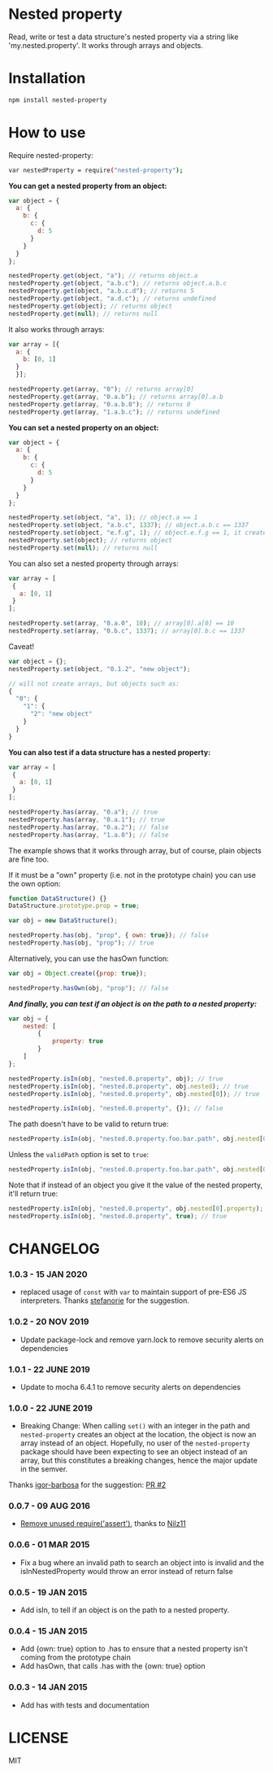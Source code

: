 Nested property
=============

Read, write or test a data structure's nested property via a string like 'my.nested.property'. It works through arrays and objects.

Installation
============

```bash
npm install nested-property
```

How to use
==========

Require nested-property:

```bash
var nestedProperty = require("nested-property");
```

__You can get a nested property from an object:__

```js
var object = {
  a: {
    b: {
      c: {
        d: 5
      }
    }
  }
};

nestedProperty.get(object, "a"); // returns object.a
nestedProperty.get(object, "a.b.c"); // returns object.a.b.c
nestedProperty.get(object, "a.b.c.d"); // returns 5
nestedProperty.get(object, "a.d.c"); // returns undefined
nestedProperty.get(object); // returns object
nestedProperty.get(null); // returns null
```

It also works through arrays:

```js
var array = [{
  a: {
    b: [0, 1]
  }
  }];

nestedProperty.get(array, "0"); // returns array[0]
nestedProperty.get(array, "0.a.b"); // returns array[0].a.b
nestedProperty.get(array, "0.a.b.0"); // returns 0
nestedProperty.get(array, "1.a.b.c"); // returns undefined
```

__You can set a nested property on an object:__

```js
var object = {
  a: {
    b: {
      c: {
        d: 5
      }
    }
  }
};

nestedProperty.set(object, "a", 1); // object.a == 1
nestedProperty.set(object, "a.b.c", 1337); // object.a.b.c == 1337
nestedProperty.set(object, "e.f.g", 1); // object.e.f.g == 1, it creates the missing objects!
nestedProperty.set(object); // returns object
nestedProperty.set(null); // returns null
```

You can also set a nested property through arrays:

```js
var array = [
 {
   a: [0, 1]
 }
];

nestedProperty.set(array, "0.a.0", 10); // array[0].a[0] == 10
nestedProperty.set(array, "0.b.c", 1337); // array[0].b.c == 1337
```

Caveat!

```js
var object = {};
nestedProperty.set(object, "0.1.2", "new object");

// will not create arrays, but objects such as:
{
  "0": {
    "1": {
      "2": "new object"
    }
  }
}
```

__You can also test if a data structure has a nested property:__

```js
var array = [
 {
   a: [0, 1]
 }
];

nestedProperty.has(array, "0.a"); // true
nestedProperty.has(array, "0.a.1"); // true
nestedProperty.has(array, "0.a.2"); // false
nestedProperty.has(array, "1.a.0"); // false
```

The example shows that it works through array, but of course, plain objects are fine too.

If it must be a "own" property (i.e. not in the prototype chain) you can use the own option:

```js
function DataStructure() {}
DataStructure.prototype.prop = true;

var obj = new DataStructure();

nestedProperty.has(obj, "prop", { own: true}); // false
nestedProperty.has(obj, "prop"); // true
```

Alternatively, you can use the hasOwn function:

```js
var obj = Object.create({prop: true});

nestedProperty.hasOwn(obj, "prop"); // false
```

___And finally, you can test if an object is on the path to a nested property:___

```js
var obj = {
    nested: [
        {
            property: true
        }
    ]
};

nestedProperty.isIn(obj, "nested.0.property", obj); // true
nestedProperty.isIn(obj, "nested.0.property", obj.nested); // true
nestedProperty.isIn(obj, "nested.0.property", obj.nested[0]); // true

nestedProperty.isIn(obj, "nested.0.property", {}); // false
```

The path doesn't have to be valid to return true:

```js
nestedProperty.isIn(obj, "nested.0.property.foo.bar.path", obj.nested[0]); // true
```

Unless the `validPath` option is set to `true`:

```js
nestedProperty.isIn(obj, "nested.0.property.foo.bar.path", obj.nested[0], { validPath: true }); // false
```

Note that if instead of an object you give it the value of the nested property, it'll return true:

```js
nestedProperty.isIn(obj, "nested.0.property", obj.nested[0].property); // true
nestedProperty.isIn(obj, "nested.0.property", true); // true
```

CHANGELOG
=========

### 1.0.3 - 15 JAN 2020

* replaced usage of `const` with `var` to maintain support of pre-ES6 JS interpreters. Thanks [stefanorie](https://github.com/stefanorie) for the suggestion.

### 1.0.2 - 20 NOV 2019

* Update package-lock and remove yarn.lock to remove security alerts on dependencies

### 1.0.1 - 22 JUNE 2019

* Update to mocha 6.4.1 to remove security alerts on dependencies

### 1.0.0 - 22 JUNE 2019

* Breaking Change: When calling `set()` with an integer in the path and `nested-property` creates an object at the location, the object is now an array instead of an object. Hopefully, no user of the `nested-property` package should have been expecting to see an object instead of an array, but this constitutes a breaking changes, hence the major update in the semver.

Thanks [igor-barbosa](https://github.com/igor-barbosa) for the suggestion: [PR #2](https://github.com/cosmosio/nested-property/pull/2)

### 0.0.7 - 09 AUG 2016

* [Remove unused require('assert')](https://github.com/cosmosio/nested-property/pull/1), thanks to [Nilz11](https://github.com/Nilz11)

### 0.0.6 - 01 MAR 2015

* Fix a bug where an invalid path to search an object into is invalid and the isInNestedProperty would throw an error instead of return false

### 0.0.5 - 19 JAN 2015

* Add isIn, to tell if an object is on the path to a nested property.

### 0.0.4 - 15 JAN 2015

* Add {own: true} option to .has to ensure that a nested property isn't coming from the prototype chain
* Add hasOwn, that calls .has with the {own: true} option

### 0.0.3 - 14 JAN 2015

* Add has with tests and documentation

LICENSE
=======

MIT
